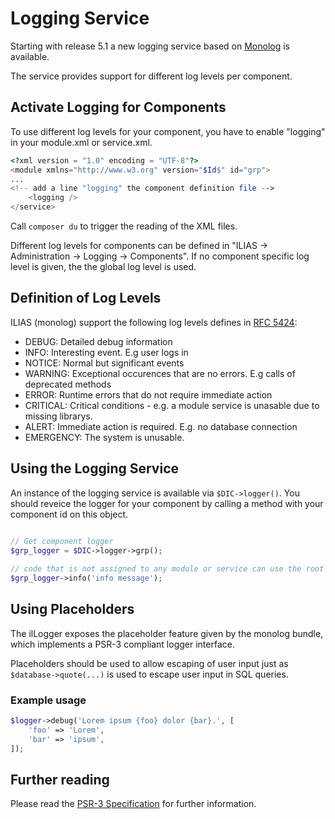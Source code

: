# Logging Service

Starting with release 5.1 a new logging service based on [Monolog](https://github.com/Seldaek/monolog) is available.

The service provides support for different log levels per component.

## Activate Logging for Components

To use different log levels for your component, you have to enable "logging" in your module.xml or service.xml.

```php
<?xml version = "1.0" encoding = "UTF-8"?>
<module xmlns="http://www.w3.org" version="$Id$" id="grp">
...
<!-- add a line "logging" the component definition file -->
	<logging />
</service>
```

Call `composer du` to trigger the reading of the XML files.

Different log levels for components can be defined in "ILIAS -> Administration -> Logging -> Components".
If no component specific log level is given, the the global log level is used.

## Definition of Log Levels

ILIAS (monolog) support the following log levels defines in [RFC 5424](https://datatracker.ietf.org/doc/html/rfc5424):

- DEBUG: Detailed debug information
- INFO: Interesting event. E.g user logs in
- NOTICE: Normal but significant events
- WARNING: Exceptional occurences that are no errors. E.g calls of deprecated methods
- ERROR: Runtime errors that do not require immediate action
- CRITICAL: Critical conditions - e.g. a module service is unasable due to missing librarys.
- ALERT: Immediate action is required.  E.g. no database connection
- EMERGENCY: The system is unusable.

## Using the Logging Service

An instance of the logging service is available via `$DIC->logger()`. You should reveice the logger for your component by calling a method with your component id on this object.

```php

// Get component logger
$grp_logger = $DIC->logger->grp();
 
// code that is not assigned to any module or service can use the root logger for writing messages
$grp_logger->info('info message');
```

## Using Placeholders

The ilLogger exposes the placeholder feature given by the monolog bundle, which implements a PSR-3 compliant logger interface.

Placeholders should be used to allow escaping of user input just as `$database->quote(...)` is used to escape user input in SQL queries.

### Example usage

```php
$logger->debug('Lorem ipsum {foo} dolor {bar}.', [
    'foo' => 'Lorem',
    'bar' => 'ipsum',
]);
```

## Further reading

Please read the [PSR-3 Specification](https://www.php-fig.org/psr/psr-3/) for further information.

